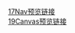 
[17Nav预览链接](https://gene80230.github.io/Replay/17Nav/index.html) <br>
[19Canvas预览链接](https://gene80230.github.io/Replay/19Canvas/index.html)
